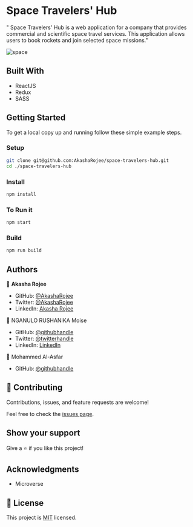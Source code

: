 # Space Travelers' Hub
" Space Travelers' Hub is a web application for a company that provides commercial and scientific space travel services. This application allows users to book rockets and join selected space missions."

![space](https://user-images.githubusercontent.com/57562869/131994816-227c4d86-0505-4fb6-a7be-ccbb514fec8a.png)


## Built With

- ReactJS
- Redux
- SASS


## Getting Started

To get a local copy up and running follow these simple example steps.

### Setup

```bash
git clone git@github.com:AkashaRojee/space-travelers-hub.git
cd ./space-travelers-hub
```

### Install

```bash
npm install
```

### To Run it

```bash
npm start
```

### Build

```bash
npm run build
```


## Authors

👤 **Akasha Rojee**

- GitHub: [@AkashaRojee](https://github.com/AkashaRojee)
- Twitter: [@AkashaRojee](https://twitter.com/AkashaRojee)
- LinkedIn: [Akasha Rojee](https://linkedin.com/in/AkashaRojee)

👤 NGANULO RUSHANIKA Moise

- GitHub: [@githubhandle](https://github.com/moise10r)
- Twitter: [@twitterhandle](https://twitter.com/MRushanika)
- LinkedIn: [LinkedIn](https://www.linkedin.com/in/nganulo-rushanika-mo%C3%AFse-626139197/)


👤 Mohammed Al-Asfar

- GitHub: [@githubhandle](https://github.com/elasfarc)

## 🤝 Contributing

Contributions, issues, and feature requests are welcome!

Feel free to check the [issues page](../../issues/).

## Show your support

Give a ⭐️ if you like this project!

## Acknowledgments

- Microverse

## 📝 License

This project is [MIT](./MIT.md) licensed.
